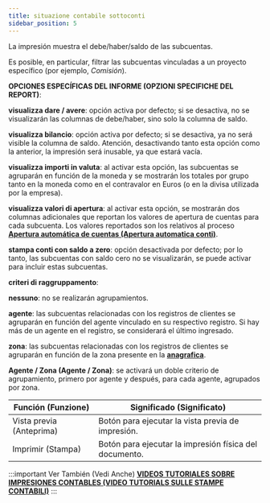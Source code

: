```yaml
---
title: situazione contabile sottoconti
sidebar_position: 5
---
```


La impresión muestra el debe/haber/saldo de las subcuentas.



Es posible, en particular, filtrar las subcuentas vinculadas a un proyecto específico (por ejemplo, *Comisión*).

**OPCIONES ESPECÍFICAS DEL INFORME (OPZIONI SPECIFICHE DEL REPORT)**:

**visualizza dare / avere**: opción activa por defecto; si se desactiva, no se visualizarán las columnas de debe/haber, sino solo la columna de saldo.

**visualizza bilancio**: opción activa por defecto; si se desactiva, ya no será visible la columna de saldo. Atención, desactivando tanto esta opción como la anterior, la impresión será inusable, ya que estará vacía.



**visualizza importi in valuta**: al activar esta opción, las subcuentas se agruparán en función de la moneda y se mostrarán los totales por grupo tanto en la moneda como en el contravalor en Euros (o en la divisa utilizada por la empresa).



**visualizza valori di apertura**: al activar esta opción, se mostrarán dos columnas adicionales que reportan los valores de apertura de cuentas para cada subcuenta. Los valores reportados son los relativos al proceso **[Apertura automática de cuentas (Apertura automatica conti)](/docs/finance-area/ledger-records/records/procedures/automatic-accounts-opening/search)**.



**stampa conti con saldo a zero**: opción desactivada por defecto; por lo tanto, las subcuentas con saldo cero no se visualizarán, se puede activar para incluir estas subcuentas.

**criteri di raggruppamento**:

**nessuno**: no se realizarán agrupamientos.

**agente**: las subcuentas relacionadas con los registros de clientes se agruparán en función del agente vinculado en su respectivo registro. Si hay más de un agente en el registro, se considerará el último ingresado.

**zona**: las subcuentas relacionadas con los registros de clientes se agruparán en función de la zona presente en la **[anagrafica](/docs/erp-home/registers/contacts/create-new-contact/accounting-data/customer-vendors-data/delivery)**.

**Agente / Zona (Agente / Zona)**: se activará un doble criterio de agrupamiento, primero por agente y después, para cada agente, agrupados por zona.



| Función (Funzione) | Significado (Significato) |
| --- | --- |
| Vista previa (Anteprima) | Botón para ejecutar la vista previa de impresión. |
| Imprimir (Stampa) | Botón para ejecutar la impresión física del documento. |


:::important Ver También (Vedi Anche)
[**VIDEOS TUTORIALES SOBRE IMPRESIONES CONTABLES (VIDEO TUTORIALS SULLE STAMPE CONTABILI)**](/docs/video/finance/intro)
:::
